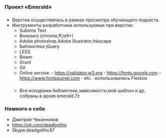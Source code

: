 ### Проект «Emerald» ###

###
* Верстка осуществялась в рамках просмотра обучающего подкаста.
* Инструменты разработчика используемые при верстке:
  - Sublime Text
  - Browsers (chrome,ff,ie9+)
  - Adobe photoshop,Adobe Illustrator,Inkscape
  - Библиотека jQuery
  - LESS
  - Bower
  - Grunt
  - Git
  - Online servise: - https://validator.w3.org
  					- https://fonts.google.com
  					- https://www.fontsquirrel.com
  					- etc.
  -использовались Flexbox
  ###
  - Все исходники библиотеки,зависимости,мой шаблон и др. собраны в архив emerald.7z					


### Немного о себе ###
* Дмитрий Чеканников
* https://vk.com/deadgothic
* Skype:deadgothic87


